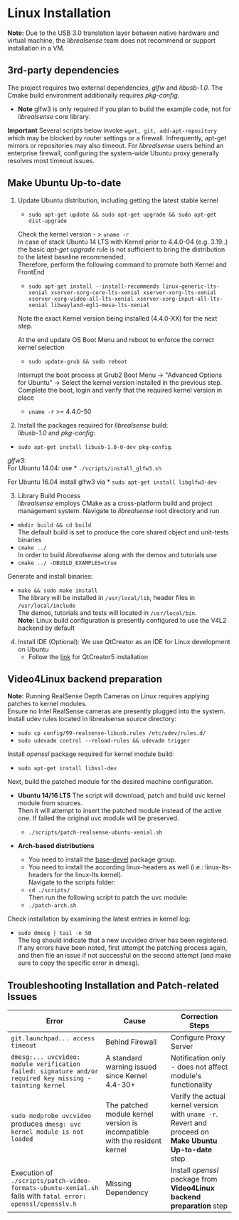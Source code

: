 # Linux Installation

**Note:** Due to the USB 3.0 translation layer between native hardware and virtual machine, the *librealsense* team does not recommend or support installation in a VM.

## 3rd-party dependencies

The project requires two external dependencies, *glfw* and *libusb-1.0*. The Cmake build environment additionally requires *pkg-config*.
* **Note**  glfw3 is only required if you plan to build the example code, not for *librealsense* core library.

**Important** Several scripts below invoke `wget, git, add-apt-repository` which may be blocked by router settings or a firewall. Infrequently, apt-get mirrors or repositories may also timeout. For *librealsense* users behind an enterprise firewall, configuring the system-wide Ubuntu proxy generally resolves most timeout issues.

## Make Ubuntu Up-to-date
1. Update Ubuntu distribution, including getting the latest stable kernel
    * `sudo apt-get update && sudo apt-get upgrade && sudo apt-get dist-upgrade`<br />

    Check the kernel version - > `uname -r`<br />
    In case of stack Ubuntu 14 LTS with Kernel prior to 4.4.0-04 (e.g. 3.19..) the basic *apt-get upgrade* rule is not sufficient to bring the distribution to the latest baseline recommended.<br />
    Therefore, perform the following command to promote both Kernel and FrontEnd <br />
    * `sudo apt-get install --install-recommends linux-generic-lts-xenial xserver-xorg-core-lts-xenial xserver-xorg-lts-xenial xserver-xorg-video-all-lts-xenial xserver-xorg-input-all-lts-xenial libwayland-egl1-mesa-lts-xenial `<br />

    Note the exact Kernel version being installed (4.4.0-XX) for the next step.<br />

    At the end update OS Boot Menu and reboot to enforce the correct kernel selection<br />
    * `sudo update-grub && sudo reboot`<br />

    Interrupt the boot process at  Grub2 Boot Menu -> "Advanced Options for Ubuntu" -> Select the kernel version installed in the previous step.<br />
    Complete the boot, login and verify that the required kernel version in place
    * `uname -r`  >=  4.4.0-50

2. Install the packages required for *librealsense* build: <br />
  *libusb-1.0* and *pkg-config*:<br />
  * `sudo apt-get install libusb-1.0-0-dev pkg-config`.

  *glfw3*:<br />
  For Ubuntu 14.04: use
    * `./scripts/install_glfw3.sh`<br />

  For Ubuntu 16.04 install glfw3 via
    * `sudo apt-get install libglfw3-dev`

3. Library Build Process<br />
  *librealsense* employs CMake as a cross-platform build and project management system.
  Navigate to *librealsense* root directory and run<br />
  * `mkdir build && cd build`<br />
  The default build is set to produce the core shared object and unit-tests binaries
  * `cmake ../`<br />
  In order to build *librealsense* along with the demos and tutorials use<br />
  * `cmake ../ -DBUILD_EXAMPLES=true`

  Generate and install binaries:<br />
  * `make && sudo make install`<br />
  The library will be installed in `/usr/local/lib`, header files in `/usr/local/include`<br />
  The demos, tutorials and tests will located in `/usr/local/bin`.<br />
  **Note:** Linux build configuration is presently configured to use the V4L2 backend by default

4. Install IDE (Optional):
    We use QtCreator as an IDE for Linux development on Ubuntu
    * Follow the  [link](https://wiki.qt.io/Install_Qt_5_on_Ubuntu) for QtCreator5 installation

## Video4Linux backend preparation
**Note:** Running RealSense Depth Cameras on Linux requires applying patches to kernel modules.<br />
Ensure no Intel RealSense cameras are presently plugged into the system.<br />
Install udev rules located in librealsense source directory:<br />
  * `sudo cp config/99-realsense-libusb.rules /etc/udev/rules.d/`
  * `sudo udevadm control --reload-rules && udevadm trigger`

Install *openssl* package required for kernel module build:<br />
  * `sudo apt-get install libssl-dev`<br />

Next, build the patched module for the desired machine configuration.<br />
  * **Ubuntu 14/16 LTS**
    The script will download, patch and build uvc kernel module from sources.<br />
    Then it will attempt to insert the patched module instead of the active one. If failed
    the original uvc module will be preserved.
    * `./scripts/patch-realsense-ubuntu-xenial.sh`<br />

  * **Arch-based distributions**
    * You need to install the [base-devel](https://www.archlinux.org/groups/x86_64/base-devel/) package group.
    * You need to install the according linux-headers as well (i.e.: linux-lts-headers for the linux-lts kernel).<br />
    Navigate to the scripts folder:
    * `cd ./scripts/`<br />
    Then run the following script to patch the uvc module:
    * `./patch-arch.sh`<br />

Check installation by examining the latest entries in kernel log:
  * `sudo dmesg | tail -n 50`<br />
  The log should indicate that a new uvcvideo driver has been registered. If any errors have been noted, first attempt the patching process again, and then file an issue if not successful on the second attempt (and make sure to copy the specific error in dmesg).

## Troubleshooting Installation and Patch-related Issues

Error    |      Cause   | Correction Steps |
-------- | ------------ | ---------------- |
`git.launchpad... access timeout` | Behind Firewall | Configure Proxy Server |
`dmesg:... uvcvideo: module verification failed: signature and/or required key missing - tainting kernel` | A standard warning issued since Kernel 4.4-30+ | Notification only - does not affect module's functionality |
`sudo modprobe uvcvideo` produces `dmesg: uvc kernel module is not loaded` | The patched module kernel version is incompatible with the resident kernel | Verify the actual kernel version with `uname -r`.<br />Revert and proceed on **Make Ubuntu Up-to-date** step |
Execution of `./scripts/patch-video-formats-ubuntu-xenial.sh`  fails with `fatal error: openssl/opensslv.h` | Missing Dependency | Install *openssl* package from **Video4Linux backend preparation** step |
